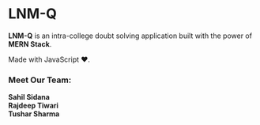 # LNM-Q

**LNM-Q** is an intra-college doubt solving application built with the power of **MERN Stack**.

Made with JavaScript :heart:.

### Meet Our Team:

**Sahil Sidana**  
**Rajdeep Tiwari**  
**Tushar Sharma**
